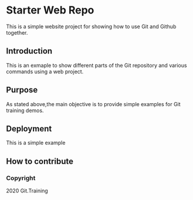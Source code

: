 # Starter Web Repo
This is a simple website project for showing how to use 
Git and Github together.
## Introduction
This is an exmaple to show different parts of the 
Git repository and various commands using a web 
project.
## Purpose
As stated above,the main objective is to provide simple 
examples for Git training demos.

## Deployment
This is a simple example
## How to contribute

### Copyright

2020 Git.Training